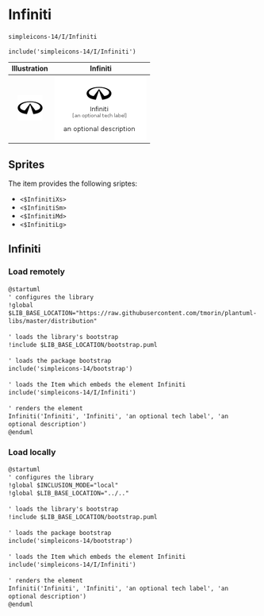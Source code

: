 # Infiniti


```text
simpleicons-14/I/Infiniti
```

```text
include('simpleicons-14/I/Infiniti')
```



| Illustration | Infiniti |
| :---: | :---: |
| ![illustration for Illustration](../../simpleicons-14/I/Infiniti.png) | ![illustration for Infiniti](../../simpleicons-14/I/Infiniti.Local.png) |



## Sprites
The item provides the following sriptes:

- `<$InfinitiXs>`
- `<$InfinitiSm>`
- `<$InfinitiMd>`
- `<$InfinitiLg>`





## Infiniti

### Load remotely
```plantuml
@startuml
' configures the library
!global $LIB_BASE_LOCATION="https://raw.githubusercontent.com/tmorin/plantuml-libs/master/distribution"

' loads the library's bootstrap
!include $LIB_BASE_LOCATION/bootstrap.puml

' loads the package bootstrap
include('simpleicons-14/bootstrap')

' loads the Item which embeds the element Infiniti
include('simpleicons-14/I/Infiniti')

' renders the element
Infiniti('Infiniti', 'Infiniti', 'an optional tech label', 'an optional description')
@enduml
```

### Load locally
```plantuml
@startuml
' configures the library
!global $INCLUSION_MODE="local"
!global $LIB_BASE_LOCATION="../.."

' loads the library's bootstrap
!include $LIB_BASE_LOCATION/bootstrap.puml

' loads the package bootstrap
include('simpleicons-14/bootstrap')

' loads the Item which embeds the element Infiniti
include('simpleicons-14/I/Infiniti')

' renders the element
Infiniti('Infiniti', 'Infiniti', 'an optional tech label', 'an optional description')
@enduml
```

